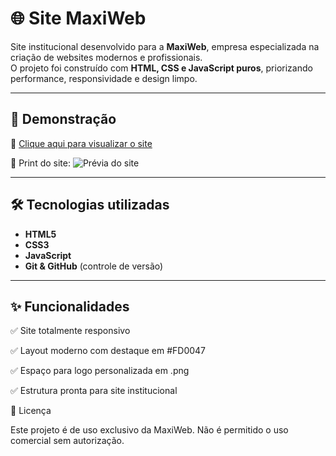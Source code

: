 # 🌐 Site MaxiWeb

Site institucional desenvolvido para a **MaxiWeb**, empresa especializada na criação de websites modernos e profissionais.  
O projeto foi construído com **HTML, CSS e JavaScript puros**, priorizando performance, responsividade e design limpo.

---

## 🚀 Demonstração
🔗 [Clique aqui para visualizar o site](https://jeniffer-mxm.github.io/Site-MaxiWeb/)

📸 Print do site:
![Prévia do site](assets/site-vendas.png)

---

## 🛠️ Tecnologias utilizadas
- **HTML5**
- **CSS3**
- **JavaScript**
- **Git & GitHub** (controle de versão)

---

## ✨ Funcionalidades

✅ Site totalmente responsivo

✅ Layout moderno com destaque em #FD0047

✅ Espaço para logo personalizada em .png

✅ Estrutura pronta para site institucional

📄 Licença

Este projeto é de uso exclusivo da MaxiWeb.
Não é permitido o uso comercial sem autorização.
